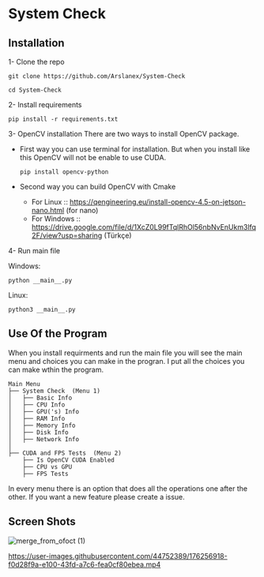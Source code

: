 # System Check
## Installation 
1- Clone the repo 

```git clone https://github.com/Arslanex/System-Check ```

```cd System-Check ```

2- Install requirements

```pip install -r requirements.txt```

3- OpenCV installation
There are two ways to install OpenCV package. 
- First way you can use terminal for installation. But when you install like this OpenCV will not be enable to use CUDA. 

    ```pip install opencv-python```

- Second way you can build OpenCV with Cmake 
    - For Linux :: https://qengineering.eu/install-opencv-4.5-on-jetson-nano.html (for nano)
    - For Windows ::  https://drive.google.com/file/d/1XcZ0L99fTqlRhOl56nbNvEnUkm3lfq2F/view?usp=sharing (Türkçe)


4- Run main file 

Windows:

```python __main__.py```

Linux:

```python3 __main__.py```

## Use Of the Program
When you install requirments and run the main file you will see the main menu and choices you can make in the progran. I put all the choices you can make wthin the program.

```
Main Menu
├── System Check  (Menu 1)
│   ├── Basic Info
│   ├── CPU Info
│   ├── GPU('s) Info
│   ├── RAM Info
│   ├── Memory Info
│   ├── Disk Info
│   ├── Network Info
│
├── CUDA and FPS Tests  (Menu 2)
    ├── Is OpenCV CUDA Enabled
    ├── CPU vs GPU 
    ├── FPS Tests
```

In every menu there is an option that does all the operations one after the other. 
If you want a new feature please create a issue.  

## Screen Shots
![merge_from_ofoct (1)](https://user-images.githubusercontent.com/44752389/176218085-90fd76ea-e621-499f-8bba-9e81206c8da0.jpg)




https://user-images.githubusercontent.com/44752389/176256918-f0d28f9a-e100-43fd-a7c6-fea0cf80ebea.mp4

